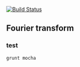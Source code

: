 [![Build Status](https://travis-ci.org/drom/fourier.svg)](https://travis-ci.org/drom/fourier)

## Fourier transform

### test

`grunt mocha`
